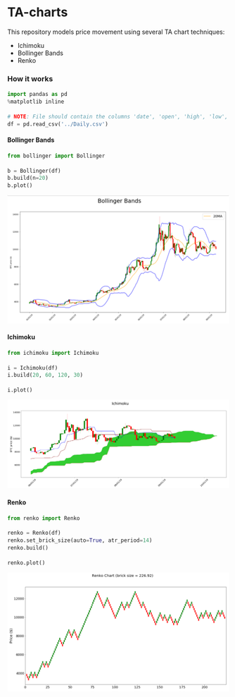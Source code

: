 # TA-charts

This repository models price movement using several TA chart techniques:
* Ichimoku
* Bollinger Bands
* Renko

### How it works

```python
import pandas as pd
%matplotlib inline

# NOTE: File should contain the columns 'date', 'open', 'high', 'low', and 'close'
df = pd.read_csv('../Daily.csv')
```

#### Bollinger Bands
```python
from bollinger import Bollinger

b = Bollinger(df)
b.build(n=20)
b.plot()
```
![png](img/bollinger.png)

#### Ichimoku
```python
from ichimoku import Ichimoku

i = Ichimoku(df)
i.build(20, 60, 120, 30)

i.plot()
```
![png](img/ichimoku.png)


#### Renko
```python
from renko import Renko

renko = Renko(df)
renko.set_brick_size(auto=True, atr_period=14)
renko.build()

renko.plot()
```
![png](img/renko.png)
